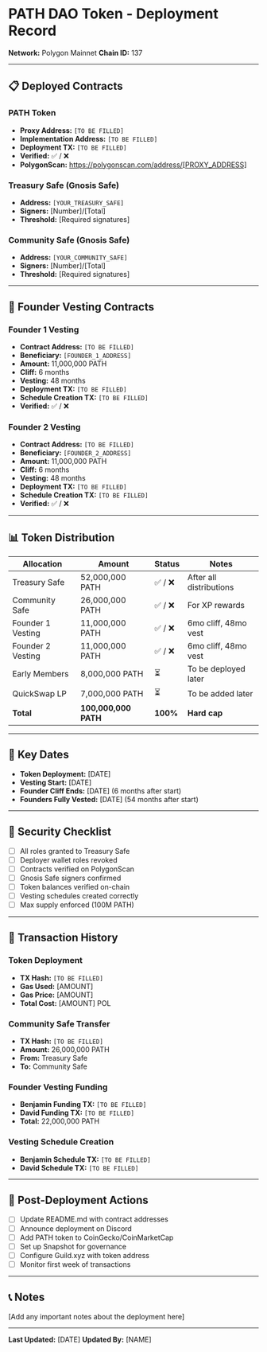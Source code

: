 # PATH DAO Token - Deployment Record

**Network:** Polygon Mainnet
**Chain ID:** 137

---

## 📋 Deployed Contracts

### PATH Token
- **Proxy Address:** `[TO BE FILLED]`
- **Implementation Address:** `[TO BE FILLED]`
- **Deployment TX:** `[TO BE FILLED]`
- **Verified:** ✅ / ❌
- **PolygonScan:** https://polygonscan.com/address/[PROXY_ADDRESS]

### Treasury Safe (Gnosis Safe)
- **Address:** `[YOUR_TREASURY_SAFE]`
- **Signers:** [Number]/[Total]
- **Threshold:** [Required signatures]

### Community Safe (Gnosis Safe)
- **Address:** `[YOUR_COMMUNITY_SAFE]`
- **Signers:** [Number]/[Total]
- **Threshold:** [Required signatures]

---

## 🔐 Founder Vesting Contracts

### Founder 1 Vesting
- **Contract Address:** `[TO BE FILLED]`
- **Beneficiary:** `[FOUNDER_1_ADDRESS]`
- **Amount:** 11,000,000 PATH
- **Cliff:** 6 months
- **Vesting:** 48 months
- **Deployment TX:** `[TO BE FILLED]`
- **Schedule Creation TX:** `[TO BE FILLED]`
- **Verified:** ✅ / ❌

### Founder 2 Vesting
- **Contract Address:** `[TO BE FILLED]`
- **Beneficiary:** `[FOUNDER_2_ADDRESS]`
- **Amount:** 11,000,000 PATH
- **Cliff:** 6 months
- **Vesting:** 48 months
- **Deployment TX:** `[TO BE FILLED]`
- **Schedule Creation TX:** `[TO BE FILLED]`
- **Verified:** ✅ / ❌

---

## 📊 Token Distribution

| Allocation | Amount | Status | Notes |
|------------|--------|--------|-------|
| Treasury Safe | 52,000,000 PATH | ✅ / ❌ | After all distributions |
| Community Safe | 26,000,000 PATH | ✅ / ❌ | For XP rewards |
| Founder 1 Vesting | 11,000,000 PATH | ✅ / ❌ | 6mo cliff, 48mo vest |
| Founder 2 Vesting | 11,000,000 PATH | ✅ / ❌ | 6mo cliff, 48mo vest |
| Early Members | 8,000,000 PATH | ⏳ | To be deployed later |
| QuickSwap LP | 7,000,000 PATH | ⏳ | To be added later |
| **Total** | **100,000,000 PATH** | **100%** | **Hard cap** |

---

## 📅 Key Dates

- **Token Deployment:** [DATE]
- **Vesting Start:** [DATE]
- **Founder Cliff Ends:** [DATE] (6 months after start)
- **Founders Fully Vested:** [DATE] (54 months after start)

---

## 🔐 Security Checklist

- [ ] All roles granted to Treasury Safe
- [ ] Deployer wallet roles revoked
- [ ] Contracts verified on PolygonScan
- [ ] Gnosis Safe signers confirmed
- [ ] Token balances verified on-chain
- [ ] Vesting schedules created correctly
- [ ] Max supply enforced (100M PATH)

---

## 📝 Transaction History

### Token Deployment
- **TX Hash:** `[TO BE FILLED]`
- **Gas Used:** [AMOUNT]
- **Gas Price:** [AMOUNT]
- **Total Cost:** [AMOUNT] POL

### Community Safe Transfer
- **TX Hash:** `[TO BE FILLED]`
- **Amount:** 26,000,000 PATH
- **From:** Treasury Safe
- **To:** Community Safe

### Founder Vesting Funding
- **Benjamin Funding TX:** `[TO BE FILLED]`
- **David Funding TX:** `[TO BE FILLED]`
- **Total:** 22,000,000 PATH

### Vesting Schedule Creation
- **Benjamin Schedule TX:** `[TO BE FILLED]`
- **David Schedule TX:** `[TO BE FILLED]`

---

## 🎯 Post-Deployment Actions

- [ ] Update README.md with contract addresses
- [ ] Announce deployment on Discord
- [ ] Add PATH token to CoinGecko/CoinMarketCap
- [ ] Set up Snapshot for governance
- [ ] Configure Guild.xyz with token address
- [ ] Monitor first week of transactions

---

## 📞 Notes

[Add any important notes about the deployment here]

---

**Last Updated:** [DATE]
**Updated By:** [NAME]

